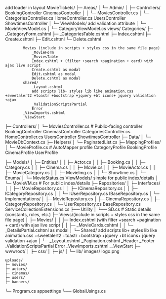 ﻿add loader in layout
MovieTickets/
├─ Areas/
│  └─ Admin/
│     ├─ Controllers/
			BookingController
			CinemasController
│     │  └─ MoviesController.cs
	  │  └─ CategoriesController.cs
			HomeController.cs
			UsersController
			ShowtimesController
│     └─ ViewModels/
			add validation attribute
│        └─ MovieViewModel.cs
│        └─ CategoryViewModel.cs
		views/
			Categories/
				  ├─ _CategoryForm.cshtml
				  ├─ _CategoriesTable.cshtml
				  ├─ Index.cshtml
				  ├─ Create.cshtml
				  ├─ Edit.cshtml
				  └─ Delete.cshtml

			Movies (include in scripts + styles css in the same file page)
				_MovieForm
				_MoviesTable
				Index.cshtml + (filter +search +pagination + card) with ajax live script 
				Create.cshtml as modal
				Edit.cshtml as modal
				Delete.cshtml as modal
			shared/
				_Layout.cshtml
				add scripts lib+ styles lib like animation.css +sweetalert2 +toastr +bootstrap +jquery +bt icons+ jquery validation +ajax
				_ValidationScriptsPartial
				Error
			_ViewImports.cshtml
			_ViewStart
├─ Controllers/
│  └─ MoviesController.cs           # Public-facing controller
	  BookingController
	  CinemasController
	  CategoriesController.cs
	  HomeController.cs
	  UsersController
	  ShowtimesController
├─ Data/
│  └─ MovieDbContext.cs
├─ Helpers/
│  └─ PaginatedList.cs
├─ MappingProfiles/
│  └─ MovieProfile.cs               # AutoMapper profile
	  CategoryProfile
	  BookingProfile
	  CinemaProfile
	  UserProfile


├─ Models/
│  ├─ Entities/
│  │  ├─ Actor.cs
│  │  ├─ Booking.cs
│  │  ├─ Category.cs
│  │  ├─ Cinema.cs
│  │  ├─ Movie.cs
│  │  ├─ MovieActor.cs
│  │  ├─ MovieCategory.cs
│  │  ├─ MovieImg.cs
│  │  └─ Showtime.cs
│  └─ Enums/
│     └─ MovieStatus.cs
	ViewModels/
		simple for public index/details
│     └─ MovieVM.cs                 # For public index/details
├─ Repositories/
│  ├─ Interfaces/
│  │  ├─ IMovieRepository.cs
│  │  ├─ ICinemaRepository.cs
│  │  ├─ ICategoryRepository.cs
│  │  └─ IUserRepository.cs
		IBaseRepository.cs
│  └─ Implementations/
│     ├─ MovieRepository.cs
│     ├─ CinemaRepository.cs
│     ├─ CategoryRepository.cs
│     └─ UserRepository.cs
		BaseRepository.cs
	  ServiceCollectionExtensions.cs
├── Utility
│   └── SD.cs                # Static details (constants, roles, etc.)
├─ Views/(include in scripts + styles css in the same file page)
│  ├─ Movies/
│  │  ├─ Index.cshtml (with filter +search +pagination + card) with ajax live script
│  │  ├─ _MovieCards.cshtml
│  │  └─ _DetailsPartial.cshtml as modal
│  └─ Shared/
		add scripts lib+ styles lib like animation.css +sweetalert2 +toastr +bootstrap +jquery +bt icons+ jquery validation +ajax 
│     └─ _Layout.cshtml
		_Pagination.cshtml
		_Header
		_Footer
		_ValidationScriptsPartial
		Error
	_ViewImports.cshtml
	__ViewStart
├─ wwwroot/
│  ├─ css/
│  ├─ js/
│  └─ lib/
	images/
		logo.png

	uploads/
	├─ movies/
	├─ actors/
	├─ cinemas/
	├─ users/
	├─ banners/
└─ Program.cs
	appsettings
└── GlobalUsings.cs
